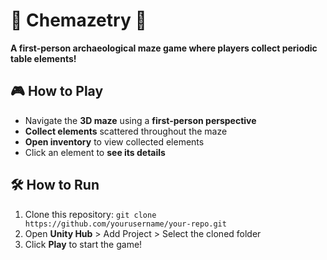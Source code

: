 # 🏺 Chemazetry 🏺  

**A first-person archaeological maze game where players collect periodic table elements!**  

## 🎮 How to Play  
- Navigate the **3D maze** using a **first-person perspective**  
- **Collect elements** scattered throughout the maze  
- **Open inventory** to view collected elements  
- Click an element to **see its details**  

## 🛠️ How to Run  
1. Clone this repository:
   ```git clone https://github.com/yourusername/your-repo.git```
3. Open **Unity Hub** > Add Project > Select the cloned folder  
4. Click **Play** to start the game!  


